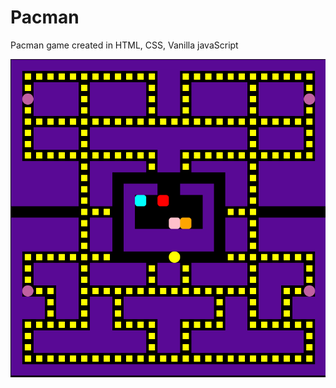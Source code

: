 # Pacman
Pacman game created in HTML, CSS, Vanilla javaScript

![Pacman](https://github.com/dianavile/pacman/blob/main/Pacman.PNG)
